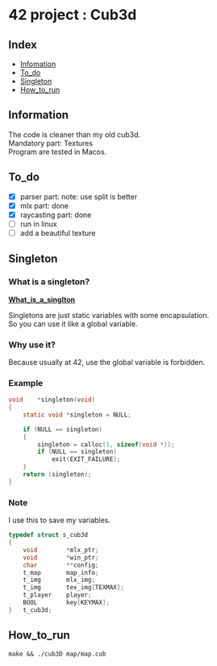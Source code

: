 # 42 project : Cub3d

## Index

* [Infomation](#Information)
* [To_do](#To_do)
* [Singleton](#Singleton)
* [How_to_run](#How_to_run)

## Information

The code is cleaner than my old cub3d.  
Mandatory part: Textures  
Program are tested in Macos.

## To_do
 - [x] parser part: note: use split is better
 - [x] mlx part: done
 - [x] raycasting part: done
 - [ ] run in linux
 - [ ] add a beautiful texture

## Singleton

### What is a singleton?

[__What_is_a_singlton__](https://fr.wikipedia.org/wiki/Singleton_(patron_de_conception))
  
Singletons are just static variables with some encapsulation.  
So you can use it like a global variable.

### Why use it?

Because usually at 42, use the global variable is forbidden.

### Example

``` c
void	*singleton(void)
{
	static void	*singleton = NULL;

	if (NULL == singleton)
	{
		singleton = calloc(1, sizeof(void *));
		if (NULL == singleton)
			exit(EXIT_FAILURE);
	}
	return (singleton);
}
```

### Note

I use this to save my variables.

``` c
typedef struct s_cub3d
{
	void		*mlx_ptr;
	void		*win_ptr;
	char		**config;
	t_map		map_info;
	t_img		mlx_img;
	t_img		tex_img[TEXMAX];
	t_player	player;
	BOOL		key[KEYMAX];
}	t_cub3d;
```

## How_to_run

	make && ./cub3D map/map.cub
